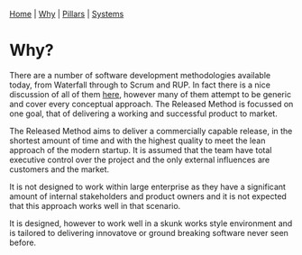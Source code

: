 [Home](README.md) | [Why](why.md) | [Pillars](pillars.md) | [Systems](systems.md) 

# Why?
There are a number of software development methodologies available today, from Waterfall through to Scrum and RUP. In fact there is a nice discussion of all of them [here](https://www.weblineindia.com/blog/top-15-software-development-methodologies-with-advantages-and-disadvantages/), however many of them attempt to be generic and cover every conceptual approach. The Released Method is focussed on one goal, that of delivering a working and successful product to market.

The Released Method aims to deliver a commercially capable release, in the shortest amount of time and with the highest quality to meet the lean approach of the modern startup. It is assumed that the team have total executive control over the project and the only external influences are customers and the market.

It is not designed to work within large enterprise as they have a significant amount of internal stakeholders and product owners and it is not expected that this approach works well in that scenario.

It is designed, however to work well in a skunk works style environment and is tailored to delivering innovatove or ground breaking software never seen before.